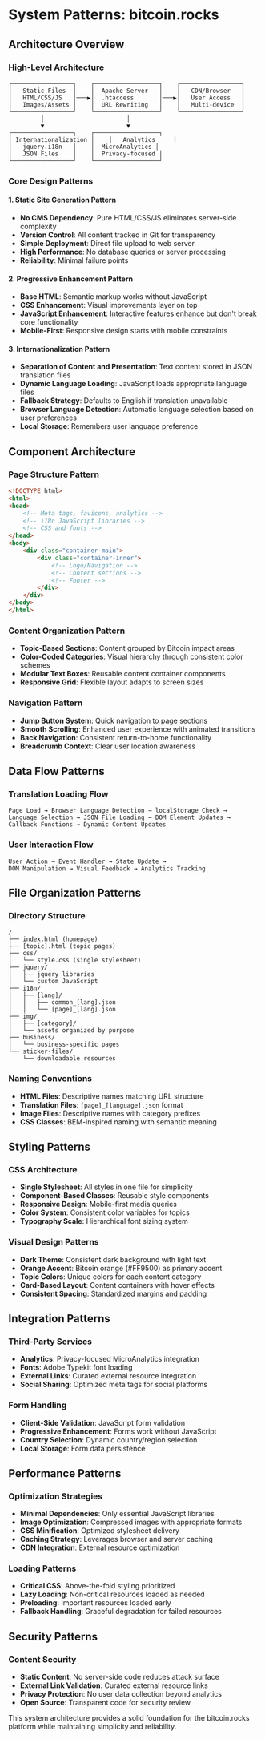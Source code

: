 # System Patterns: bitcoin.rocks

## Architecture Overview

### High-Level Architecture
```
┌─────────────────┐    ┌──────────────────┐    ┌─────────────────┐
│   Static Files  │    │  Apache Server   │    │   CDN/Browser   │
│   HTML/CSS/JS   │───▶│  .htaccess       │───▶│   User Access   │
│   Images/Assets │    │  URL Rewriting   │    │   Multi-device  │
└─────────────────┘    └──────────────────┘    └─────────────────┘
         │                       │
         ▼                       ▼
┌─────────────────┐    ┌──────────────────┐
│ Internationalization │    │   Analytics     │
│   jquery.i18n   │    │  MicroAnalytics │
│   JSON Files    │    │  Privacy-focused │
└─────────────────┘    └──────────────────┘
```

### Core Design Patterns

#### 1. Static Site Generation Pattern
- **No CMS Dependency**: Pure HTML/CSS/JS eliminates server-side complexity
- **Version Control**: All content tracked in Git for transparency
- **Simple Deployment**: Direct file upload to web server
- **High Performance**: No database queries or server processing
- **Reliability**: Minimal failure points

#### 2. Progressive Enhancement Pattern
- **Base HTML**: Semantic markup works without JavaScript
- **CSS Enhancement**: Visual improvements layer on top
- **JavaScript Enhancement**: Interactive features enhance but don't break core functionality
- **Mobile-First**: Responsive design starts with mobile constraints

#### 3. Internationalization Pattern
- **Separation of Content and Presentation**: Text content stored in JSON translation files
- **Dynamic Language Loading**: JavaScript loads appropriate language files
- **Fallback Strategy**: Defaults to English if translation unavailable
- **Browser Language Detection**: Automatic language selection based on user preferences
- **Local Storage**: Remembers user language preference

## Component Architecture

### Page Structure Pattern
```html
<!DOCTYPE html>
<html>
<head>
    <!-- Meta tags, favicons, analytics -->
    <!-- i18n JavaScript libraries -->
    <!-- CSS and fonts -->
</head>
<body>
    <div class="container-main">
        <div class="container-inner">
            <!-- Logo/Navigation -->
            <!-- Content sections -->
            <!-- Footer -->
        </div>
    </div>
</body>
</html>
```

### Content Organization Pattern
- **Topic-Based Sections**: Content grouped by Bitcoin impact areas
- **Color-Coded Categories**: Visual hierarchy through consistent color schemes
- **Modular Text Boxes**: Reusable content container components
- **Responsive Grid**: Flexible layout adapts to screen sizes

### Navigation Pattern
- **Jump Button System**: Quick navigation to page sections
- **Smooth Scrolling**: Enhanced user experience with animated transitions
- **Back Navigation**: Consistent return-to-home functionality
- **Breadcrumb Context**: Clear user location awareness

## Data Flow Patterns

### Translation Loading Flow
```
Page Load → Browser Language Detection → localStorage Check → 
Language Selection → JSON File Loading → DOM Element Updates → 
Callback Functions → Dynamic Content Updates
```

### User Interaction Flow
```
User Action → Event Handler → State Update → 
DOM Manipulation → Visual Feedback → Analytics Tracking
```

## File Organization Patterns

### Directory Structure
```
/
├── index.html (homepage)
├── [topic].html (topic pages)
├── css/
│   └── style.css (single stylesheet)
├── jquery/
│   ├── jquery libraries
│   └── custom JavaScript
├── i18n/
│   ├── [lang]/
│   │   ├── common_[lang].json
│   │   └── [page]_[lang].json
├── img/
│   ├── [category]/
│   └── assets organized by purpose
├── business/
│   └── business-specific pages
└── sticker-files/
    └── downloadable resources
```

### Naming Conventions
- **HTML Files**: Descriptive names matching URL structure
- **Translation Files**: `[page]_[language].json` format
- **Image Files**: Descriptive names with category prefixes
- **CSS Classes**: BEM-inspired naming with semantic meaning

## Styling Patterns

### CSS Architecture
- **Single Stylesheet**: All styles in one file for simplicity
- **Component-Based Classes**: Reusable style components
- **Responsive Design**: Mobile-first media queries
- **Color System**: Consistent color variables for topics
- **Typography Scale**: Hierarchical font sizing system

### Visual Design Patterns
- **Dark Theme**: Consistent dark background with light text
- **Orange Accent**: Bitcoin orange (#FF9500) as primary accent
- **Topic Colors**: Unique colors for each content category
- **Card-Based Layout**: Content containers with hover effects
- **Consistent Spacing**: Standardized margins and padding

## Integration Patterns

### Third-Party Services
- **Analytics**: Privacy-focused MicroAnalytics integration
- **Fonts**: Adobe Typekit font loading
- **External Links**: Curated external resource integration
- **Social Sharing**: Optimized meta tags for social platforms

### Form Handling
- **Client-Side Validation**: JavaScript form validation
- **Progressive Enhancement**: Forms work without JavaScript
- **Country Selection**: Dynamic country/region selection
- **Local Storage**: Form data persistence

## Performance Patterns

### Optimization Strategies
- **Minimal Dependencies**: Only essential JavaScript libraries
- **Image Optimization**: Compressed images with appropriate formats
- **CSS Minification**: Optimized stylesheet delivery
- **Caching Strategy**: Leverages browser and server caching
- **CDN Integration**: External resource optimization

### Loading Patterns
- **Critical CSS**: Above-the-fold styling prioritized
- **Lazy Loading**: Non-critical resources loaded as needed
- **Preloading**: Important resources loaded early
- **Fallback Handling**: Graceful degradation for failed resources

## Security Patterns

### Content Security
- **Static Content**: No server-side code reduces attack surface
- **External Link Validation**: Curated external resource links
- **Privacy Protection**: No user data collection beyond analytics
- **Open Source**: Transparent code for security review

This system architecture provides a solid foundation for the bitcoin.rocks platform while maintaining simplicity and reliability.
